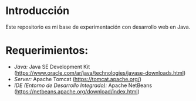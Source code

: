 # Introducción

Este repositorio es mi base de experimentación con desarrollo web en Java.


# Requerimientos:

* *Java:* Java SE Development Kit (https://www.oracle.com/ar/java/technologies/javase-downloads.html)
* *Server:* Apache Tomcat (https://tomcat.apache.org/)
* *IDE (Entorno de Desarrollo Integrado):* Apache NetBeans (https://netbeans.apache.org/download/index.html)

